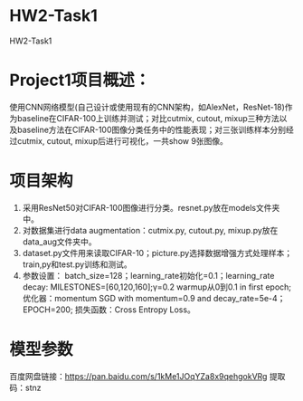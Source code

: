 # HW2-Task1
HW2-Task1

# Project1项目概述：
  使用CNN网络模型(自己设计或使用现有的CNN架构，如AlexNet，ResNet-18)作为baseline在CIFAR-100上训练并测试；对比cutmix, cutout, mixup三种方法以及baseline方法在CIFAR-100图像分类任务中的性能表现；对三张训练样本分别经过cutmix, cutout, mixup后进行可视化，一共show 9张图像。
  
# 项目架构
1. 采用ResNet50对CIFAR-100图像进行分类。resnet.py放在models文件夹中。
2. 对数据集进行data augmentation：cutmix.py, cutout.py, mixup.py放在data_aug文件夹中。
3. dataset.py文件用来读取CIFAR-10；picture.py选择数据增强方式处理样本；train,py和test.py训练和测试。
4. 参数设置： batch_size=128；learning_rate初始化=0.1；learning_rate decay: MILESTONES=[60,120,160];γ=0.2 warmup从0到0.1 in first epoch; 优化器：momentum SGD with momentum=0.9 and decay_rate=5e-4；EPOCH=200; 损失函数：Cross Entropy Loss。

# 模型参数
百度网盘链接：https://pan.baidu.com/s/1kMe1JOqYZa8x9qehgokVRg 
提取码：stnz
